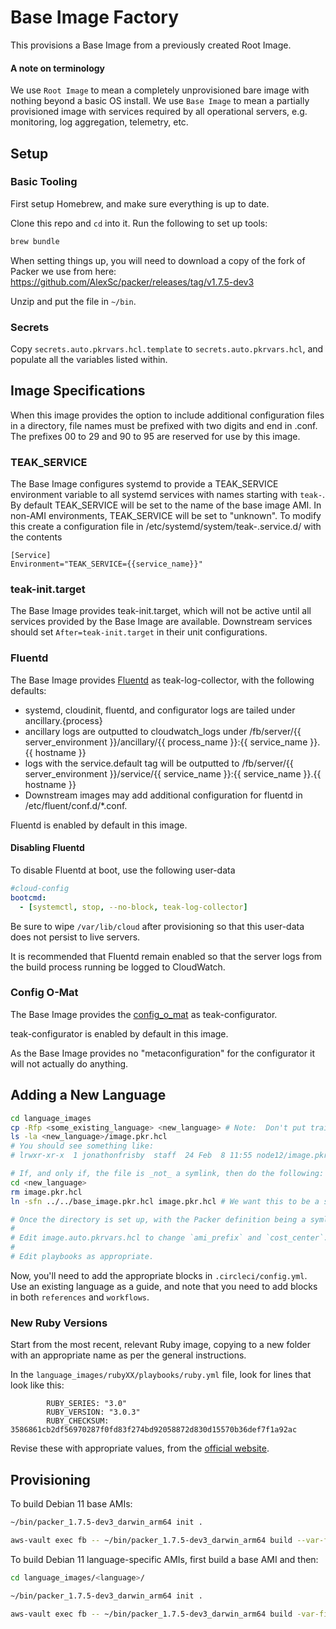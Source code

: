 # Base Image Factory

This provisions a Base Image from a previously created Root Image.

#### A note on terminology

We use `Root Image` to mean a completely unprovisioned bare image with nothing beyond a basic OS install. We use `Base Image` to mean a partially provisioned image with services required by all operational servers, e.g. monitoring, log aggregation, telemetry, etc.

## Setup

### Basic Tooling

First setup Homebrew, and make sure everything is up to date.

Clone this repo and `cd` into it.  Run the following to set up tools:

```bash
brew bundle
```

When setting things up, you will need to download a copy of the fork of Packer we use from here: <https://github.com/AlexSc/packer/releases/tag/v1.7.5-dev3>

Unzip and put the file in `~/bin`.

### Secrets

Copy `secrets.auto.pkrvars.hcl.template` to `secrets.auto.pkrvars.hcl`, and populate all the variables listed within.

## Image Specifications

When this image provides the option to include additional configuration files in a directory, file names must be prefixed with two digits and end in .conf. The prefixes 00 to 29 and 90 to 95 are reserved for use by this image.

### TEAK_SERVICE

The Base Image configures systemd to provide a TEAK_SERVICE environment variable to all systemd services with names starting with `teak-`. By default TEAK_SERVICE will be set to the name of the base image AMI. In non-AMI environments, TEAK_SERVICE will be set to "unknown". To modify this create a configuration file in /etc/systemd/system/teak-.service.d/ with the contents

```
[Service]
Environment="TEAK_SERVICE={{service_name}}"
```

### teak-init.target

The Base Image provides teak-init.target, which will not be active until all services provided by the Base Image are available. Downstream services should set `After=teak-init.target` in their unit configurations.

### Fluentd

The Base Image provides [Fluentd](https://www.fluentd.org) as teak-log-collector, with the following defaults:

- systemd, cloudinit, fluentd, and configurator logs are tailed under ancillary.{process}
- ancillary logs are outputted to cloudwatch_logs under /fb/server/{{ server_environment }}/ancillary/{{ process_name }}:{{ service_name }}.{{ hostname }}
- logs with the service.default tag will be outputted to /fb/server/{{ server_environment }}/service/{{ service_name }}:{{ service_name }}.{{ hostname }}
- Downstream images may add additional configuration for fluentd in /etc/fluent/conf.d/\*.conf.

Fluentd is enabled by default in this image.

#### Disabling Fluentd

To disable Fluentd at boot, use the following user-data

```yml
#cloud-config
bootcmd:
  - [systemctl, stop, --no-block, teak-log-collector]
```

Be sure to wipe `/var/lib/cloud` after provisioning so that this user-data does not persist to live servers.

It is recommended that Fluentd remain enabled so that the server logs from the build process running be logged to CloudWatch.

### Config O-Mat

The Base Image provides the [config_o_mat](https://github.com/GoCarrot/config_o_mat) as teak-configurator.

teak-configurator is enabled by default in this image.

As the Base Image provides no "metaconfiguration" for the configurator it will not actually do anything.

## Adding a New Language

```bash
cd language_images
cp -Rfp <some_existing_language> <new_language> # Note:  Don't put trailing slashes on the directory names!
ls -la <new_language>/image.pkr.hcl
# You should see something like:
# lrwxr-xr-x  1 jonathonfrisby  staff  24 Feb  8 11:55 node12/image.pkr.hcl -> ../../base_image.pkr.hcl

# If, and only if, the file is _not_ a symlink, then do the following:
cd <new_language>
rm image.pkr.hcl
ln -sfn ../../base_image.pkr.hcl image.pkr.hcl # We want this to be a symlink to the base one!

# Once the directory is set up, with the Packer definition being a symlink:
#
# Edit image.auto.pkrvars.hcl to change `ami_prefix` and `cost_center`.
#
# Edit playbooks as appropriate.
```

Now, you'll need to add the appropriate blocks in `.circleci/config.yml`.  Use an existing language as a guide, and note that you need to add blocks in both `references` and `workflows`.

### New Ruby Versions

Start from the most recent, relevant Ruby image, copying to a new folder with an appropriate name as per the general instructions.

In the `language_images/rubyXX/playbooks/ruby.yml` file, look for lines that look like this:

```
        RUBY_SERIES: "3.0"
        RUBY_VERSION: "3.0.3"
        RUBY_CHECKSUM: 3586861cb2df56970287f0fd83f274bd92058872d830d15570b36def7f1a92ac
```

Revise these with appropriate values, from the [official website](https://www.ruby-lang.org/en/downloads/).


## Provisioning

To build Debian 11 base AMIs:

```bash
~/bin/packer_1.7.5-dev3_darwin_arm64 init .

aws-vault exec fb -- ~/bin/packer_1.7.5-dev3_darwin_arm64 build --var-file=base_image.auto.pkrvars.hcl --var-file=secrets.auto.pkrvars.hcl -var region=us-east-1 -var build_account_canonical_slug=stage-ci-cd -var use_generated_security_group=true -var cost_center=root_image -timestamp-ui '-except=vagrant.*' base_image.pkr.hcl
```

To build Debian 11 language-specific AMIs, first build a base AMI and then:

```bash
cd language_images/<language>/

~/bin/packer_1.7.5-dev3_darwin_arm64 init .

aws-vault exec fb -- ~/bin/packer_1.7.5-dev3_darwin_arm64 build -var-file=image.auto.pkrvars.hcl -var region=us-east-1 -var build_account_canonical_slug=stage-ci-cd -var use_generated_security_group=true -var cost_center=root_image -timestamp-ui '-except=vagrant.*' image.pkr.hcl
```
